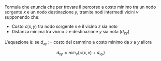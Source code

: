 Formula che enuncia che per trovare il percorso a costo minimo tra un nodo sorgente $x$ e un nodo destinazione $y$, tramite nodi intermedi vicini $v$ supponendo che:
- Costo $c(x,y)$ tra nodo sorgente $x$ e il vicino $z$ sia noto
- Distanza minima tra vicino $z$ e destinazione $y$ sia nota ($d_{zy}$)

L'equazione è:
se $d_{xy}$ := costo del cammino a costo minimo da $x$ a $y$ allora 

$$d_{xy}=min_v\{c(x,v)+d_{vy}\}$$